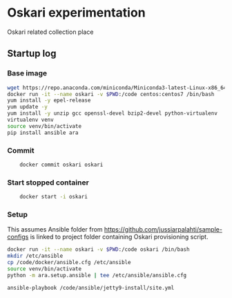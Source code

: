 # Oskari experimentation

Oskari related collection place

## Startup log

### Base image

```bash
wget https://repo.anaconda.com/miniconda/Miniconda3-latest-Linux-x86_64.sh
docker run -it --name oskari -v $PWD:/code centos:centos7 /bin/bash
yum install -y epel-release
yum update -y
yum install -y unzip gcc openssl-devel bzip2-devel python-virtualenv
virtualenv venv
source venv/bin/activate
pip install ansible ara
```

### Commit

```bash
    docker commit oskari oskari
```

### Start stopped container

```bash
    docker start -i oskari
```

### Setup

This assumes Ansible folder from https://github.com/jussiarpalahti/sample-configs is linked to project folder containing Oskari provisioning script.

```bash
docker run -it --name oskari -v $PWD:/code oskari /bin/bash
mkdir /etc/ansible
cp /code/docker/ansible.cfg /etc/ansible
source venv/bin/activate
python -m ara.setup.ansible | tee /etc/ansible/ansible.cfg

ansible-playbook /code/ansible/jetty9-install/site.yml
```
